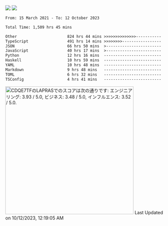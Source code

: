 <div>
  <img src="https://github-readme-stats.vercel.app/api?username=naporin0624&count_private=true&show_icons=true" />
  <img src="https://github-readme-stats.vercel.app/api/top-langs/?username=naporin0624&layout=compact&hide=css" />
  <!--START_SECTION:waka-->

```txt
From: 15 March 2021 - To: 12 October 2023

Total Time: 1,509 hrs 45 mins

Other                      824 hrs 44 mins >>>>>>>>>>>>>>-----------   54.63 %
TypeScript                 491 hrs 14 mins >>>>>>>>-----------------   32.54 %
JSON                       66 hrs 50 mins  >------------------------   04.43 %
JavaScript                 40 hrs 17 mins  >------------------------   02.67 %
Python                     12 hrs 16 mins  -------------------------   00.81 %
Haskell                    10 hrs 59 mins  -------------------------   00.73 %
YAML                       10 hrs 48 mins  -------------------------   00.72 %
Markdown                   9 hrs 48 mins   -------------------------   00.65 %
TOML                       6 hrs 32 mins   -------------------------   00.43 %
TSConfig                   4 hrs 41 mins   -------------------------   00.31 %
```

<!--END_SECTION:waka-->
  
  <!--START_SECTION:lapras-card-->
<p ><a href="https://lapras.com/public/CDQE7TF" target="_blank" rel="noopener noreferrer"><img alt="CDQE7TFのLAPRASでのスコアは次の通りです: エンジニアリング: 3.93 / 5.0, ビジネス: 3.48 / 5.0, インフルエンス: 3.52 / 5.0." src="https://lapras-card-generator.vercel.app/api/svg?e=3.93&b=3.48&i=3.52&b1=%23232323&b2=%236d6d6d&i1=%23212121&i2=%23818181&l=ja" width="400" ></a>  
Last Updated on 10/12/2023, 12:19:05 AM</p>
<!--END_SECTION:lapras-card-->
</div>
